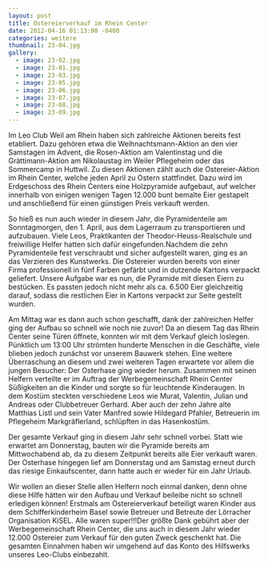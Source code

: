 ```yaml
---
layout: post
title: Ostereierverkauf im Rhein Center
date: 2012-04-16 01:13:00 -0400
categories: weitere
thumbnail: 23-04.jpg
gallery:
  - image: 23-02.jpg
  - image: 23-01.jpg
  - image: 23-03.jpg
  - image: 23-05.jpg
  - image: 23-06.jpg
  - image: 23-07.jpg
  - image: 23-08.jpg
  - image: 23-09.jpg
---
```

Im Leo Club Weil am Rhein haben sich zahlreiche Aktionen bereits fest etabliert. Dazu gehören etwa die Weihnachtsmann-Aktion an den vier Samstagen im Advent, die Rosen-Aktion am Valentinstag und die Grättimann-Aktion am Nikolaustag im Weiler Pflegeheim oder das Sommercamp in Huttwil. Zu diesen Aktionen zählt auch die Ostereier-Aktion im Rhein Center, welche jeden April zu Ostern stattfindet. Dazu wird im Erdgeschoss des Rhein Centers eine Holzpyramide aufgebaut, auf welcher innerhalb von einigen wenigen Tagen 12.000 bunt bemalte Eier gestapelt und anschließend für einen günstigen Preis verkauft werden.

So hieß es nun auch wieder in diesem Jahr, die Pyramidenteile am Sonntagmorgen, den 1. April, aus dem Lagerraum zu transportieren und aufzubauen. Viele Leos, Praktikanten der Theodor-Heuss-Realschule und freiwillige Helfer hatten sich dafür eingefunden.Nachdem die zehn Pyramidenteile fest verschraubt und sicher aufgestellt waren, ging es an das Verzieren des Kunstwerks. Die Ostereier wurden bereits von einer Firma professionell in fünf Farben gefärbt und in dutzende Kartons verpackt geliefert. Unsere Aufgabe war es nun, die Pyramide mit diesen Eiern zu bestücken. Es passten jedoch nicht mehr als ca. 6.500 Eier gleichzeitig darauf, sodass die restlichen Eier in Kartons verpackt zur Seite gestellt wurden.  
      
Am Mittag war es dann auch schon geschafft, dank der zahlreichen Helfer ging der Aufbau so schnell wie noch nie zuvor! Da an diesem Tag das Rhein Center seine Türen öffnete, konnten wir mit dem Verkauf gleich loslegen. Pünktlich um 13:00 Uhr strömten hunderte Menschen in die Geschäfte, viele blieben jedoch zunächst vor unserem Bauwerk stehen.
Eine weitere Überraschung an diesem und zwei weiteren Tagen erwartete vor allem die jungen Besucher: Der Osterhase ging wieder herum. Zusammen mit seinen Helfern verteilte er im Auftrag der Werbegemeinschaft Rhein Center Süßigkeiten an die Kinder und sorgte so für leuchtende Kinderaugen. In dem Kostüm steckten verschiedene Leos wie Murat, Valentin, Julian und Andreas oder Clubbetreuer Gerhard. Aber auch der zehn Jahre alte Matthias Listl und sein Vater Manfred sowie Hildegard Pfahler, Betreuerin im Pflegeheim Markgräflerland, schlüpften in das Hasenkostüm.  
  
Der gesamte Verkauf ging in diesem Jahr sehr schnell vorbei. Statt wie erwartet am Donnerstag, bauten wir die Pyramide bereits am Mittwochabend ab, da zu diesem Zeitpunkt bereits alle Eier verkauft waren. Der Osterhase hingegen lief am Donnerstag und am Samstag erneut durch das riesige Einkaufscenter, dann hatte auch er wieder für ein Jahr Urlaub.

Wir wollen an dieser Stelle allen Helfern noch einmal danken, denn ohne diese Hilfe hätten wir den Aufbau und Verkauf beileibe nicht so schnell erledigen können! Erstmals am Ostereierverkauf beteiligt waren Kinder aus dem Schifferkinderheim Basel sowie Betreuer und Betreute der Lörracher Organisation KiSEL. Alle waren super!!!Der größte Dank gebührt aber der Werbegemeinschaft Rhein Center, die uns auch in diesem Jahr wieder 12.000 Ostereier zum Verkauf für den guten Zweck geschenkt hat. Die gesamten Einnahmen haben wir umgehend auf das Konto des Hilfswerks unseres Leo-Clubs einbezahlt.